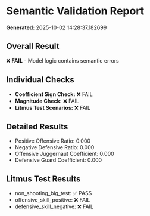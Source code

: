 # Semantic Validation Report
**Generated:** 2025-10-02 14:28:37.182699

## Overall Result
❌ **FAIL** - Model logic contains semantic errors

## Individual Checks
- **Coefficient Sign Check:** ❌ FAIL
- **Magnitude Check:** ❌ FAIL
- **Litmus Test Scenarios:** ❌ FAIL

## Detailed Results
- Positive Offensive Ratio: 0.000
- Negative Defensive Ratio: 0.000
- Offensive Juggernaut Coefficient: 0.000
- Defensive Guard Coefficient: 0.000

## Litmus Test Results
- non_shooting_big_test: ✅ PASS
- offensive_skill_positive: ❌ FAIL
- defensive_skill_negative: ❌ FAIL